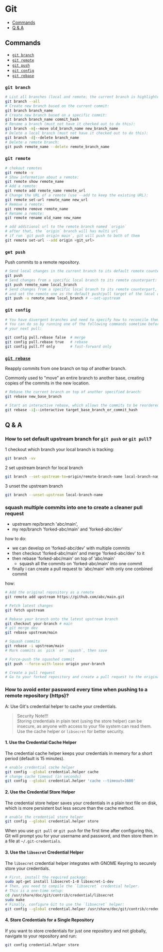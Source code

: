 # Git

- [Commands](#commands)
- [Q & A](#q--a)

## Commands

- [`git branch`](#git-branch)
- [`git remote`](#git-remote)
- [`git push`](#git-push)
- [`git config`](#git-config)
- [`git rebase`](#git-rebase)

### `git branch`

```bash
# List all branches (local and remote; the current branch is highlighted by *):
git branch --all
# Create new branch based on the current commit:
git branch branch_name
# Create new branch based on a specific commit:
git branch branch_name commit_hash
# Rename a branch (must not have it checked out to do this):
git branch -m|--move old_branch_name new_branch_name
# Delete a local branch (must not have it checked out to do this):
git branch -d|--delete branch_name
# Delete a remote branch:
git push remote_name --delete remote_branch_name
```

### `git remote`

```bash
# chekout remotes
git remote -v
# Show information about a remote:
git remote show remote_name
# Add a remote:
git remote add remote_name remote_url
# Change the URL of a remote (use --add to keep the existing URL):
git remote set-url remote_name new_url
# Remove a remote:
git remote remove remote_name
# Rename a remote:
git remote rename old_name new_name

# add additional url to the remote branch named `origin`
# after that, the `origin` branch will has multi url
# if run `git push origin main`, git will push to both of them
git remote set-url --add origin <git_url>
```

### `get push`

Push commits to a remote repository.

```bash
# Send local changes in the current branch to its default remote counterpart:
git push
# Send changes from a specific local branch to its remote counterpart:
git push remote_name local_branch
# Send changes from a specific local branch to its remote counterpart,
# and set the remote one as the default push/pull target of the local one:
git push -u remote_name local_branch # --set-upstream
```

### `git config`

```bash
# You have divergent branches and need to specify how to reconcile them.
# You can do so by running one of the following commands sometime before
# your next pull:

git config pull.rebase false  # merge
git config pull.rebase true   # rebase
git config pull.ff only       # fast-forward only
```

### [`git rebase`](https://git-scm.com/docs/git-rebase)

Reapply commits from one branch on top of another branch.

Commonly used to "move" an entire branch to another base, creating copies of the commits in the new location.

```bash
# Rebase the current branch on top of another specified branch:
git rebase new_base_branch

# Start an interactive rebase, which allows the commits to be reordered, omitted, combined or modified:
git rebase -i|--interactive target_base_branch_or_commit_hash
```

## Q & A

### How to set default upstream branch for `git push` or `git pull`?

1 checkout which branch your local branch is tracking:

```bash
git branch -vv
```

2 set upstream branch for local branch

```bash
git branch --set-upstream-to=origin/remote-branch-name local-branch-name
```

3 unset the upstream branch

```bash
git branch --unset-upstream local-branch-name
```

### squash multiple commits into one to create a cleaner pull request

- upstream rep/branch 'abc/main',
- my rep/branch 'forked-abc/main' and 'forked-abc/dev'

how to do:

- we can develop on 'forked-abc/dev' with multiple commits
- then checkout 'forked-abc/main' and merge 'forked-abc/dev' to it
- then rebase 'forked-abc/main' on top of 'abc/main'
  - squash all the commits on 'forked-abc/main' into one commit
- finally i can create a pull request to 'abc/main' with only one conbined commit

how:

```bash
# Add the original repository as a remote
git remote add upstream https://github.com/abc/main.git

# Fetch latest changes
git fetch upstream

# Rebase your branch onto the latest upstream branch
git checkout your-branch # main
# git merge dev
git rebase upstream/main

# Squash commits
git rebase -i upstream/main
# Mark commits as `pick` or `squash`, then save

# Force-push the squashed commit
git push --force-with-lease origin your-branch

# Create a pull request
# Go to your forked repository and create a pull request to the original repository
```

### How to avoid enter password every time when pushing to a remote repository (https)?

A: Use Git's credential helper to cache your credentials.

> Security Note!!! \
> Storing credentials in plain text (using the store helper) can be insecure, as anyone with access to your file system can read them. Use the cache helper or `libsecret` for better security.

#### 1. Use the Credential Cache Helper

The credential cache helper keeps your credentials in memory for a short period (default is 15 minutes).

```bash
# enable credential cache helper
git config --global credential.helper cache
# change cache timeout (in seconds)
git config --global credential.helper 'cache --timeout=3600'
```

#### 2. Use the Credential Store Helper

The credential store helper saves your credentials in a plain text file on disk, which is more persistent but less secure than the cache method.

```sh
# enable the credential store helper
git config --global credential.helper store
```

When you use `git pull` or `git push` for the first time after configuring this, Git will prompt you for your username and password, and then store them in a file at `~/.git-credentials`.

#### 3. Use the `libsecret` Credential Helper

The `libsecret` credential helper integrates with GNOME Keyring to securely store your credentials.


```sh
# First, install the required package:
sudo apt-get install libsecret-1-0 libsecret-1-dev
# Then, you need to compile the `libsecret` credential helper. 
# This is a one-time setup:
cd /usr/share/doc/git/contrib/credential/libsecret
sudo make
# Finally, configure Git to use the `libsecret` helper:
git config --global credential.helper /usr/share/doc/git/contrib/credential/libsecret/git-credential-libsecret
```

#### 4. Store Credentials for a Single Repository

If you want to store credentials for just one repository and not globally, navigate to your repository and run:

```sh
git config credential.helper store
```
